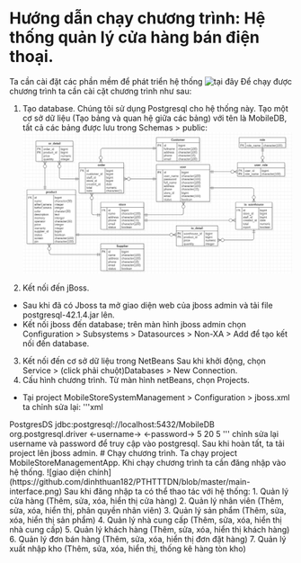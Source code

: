 # Hướng dẫn chạy chương trình: Hệ thống quản lý cửa hàng bán điện thoại.
Ta cần cài đặt các phần mềm để phát triển hệ thống ![tại đây](https://drive.google.com/drive/folders/0B_ZobqmN2htVeXRRUjJfOWJmOEk?usp=sharing)
Để chạy được chương trình ta cần cài cặt chương trình như sau:
1. Tạo database.
Chúng tôi sử dụng Postgresql cho hệ thống này.
Tạo một cơ sở dữ liệu (Tạo bảng và quan hệ giữa các bảng) với tên là MobileDB, tất cả các bảng được lưu trong Schemas > public:
![Image of Thuan](https://github.com/dinhthuan182/PTHTTTDN/blob/master/db.png)

2. Kết nối đến jBoss.
- Sau khi đã có Jboss ta mở giao diện web của jboss admin và tải file postgresql-42.1.4.jar lên.
- Kết nối jboss đến database; trên màn hình jboss admin chọn Configuration > Subsystems > Datasources > Non-XA > Add để tạo kết nối đến database.
3. Kết nối đến cơ sở dữ liệu trong NetBeans
Sau khi khởi động, chọn Service > (click phải chuột)Databases > New Connection.
4. Cấu hình chương trình.
Từ màn hình netBeans, chọn Projects.
- Tại project MobileStoreSystemManagement > Configuration > jboss.xml ta chỉnh sửa lại:
'''xml
<?xml version="1.0" encoding="UTF-8"?>
<?xml version="1.0" encoding="UTF-8"?>
<datasources>
 <local-tx-datasource>
 <jndi-name>PostgresDS</jndi-name>
 <connection-url>jdbc:postgresql://localhost:5432/MobileDB</connection-url>
 <driver-class>org.postgresql.driver</driver-class>
 <user-name><-username-></user-name>
 <password><-password-></password>
 <min-pool-size>5</min-pool-size>
 <max-pool-size>20</max-pool-size>
 <idle-timeout-minutes>5</idle-timeout-minutes>
 </local-tx-datasource>
</datasources>
'''
chỉnh sửa lại username và password để truy cập vào postgresql.
Sau khi hoàn tất, ta tải project lên jboss admin.
# Chạy chương trình.
Ta chạy project MobileStoreManagementApp. Khi chạy chương trình ta cần đăng nhập vào hệ thống.
![giao diện chính](https://github.com/dinhthuan182/PTHTTTDN/blob/master/main-interface.png)
Sau khi đăng nhập ta có thể thao tác với hệ thống:
1. Quản lý cửa hàng (Thêm, sửa, xóa, hiển thị cửa hàng)
2. Quản lý nhân viên (Thêm, sửa, xóa, hiển thị, phân quyền nhân viên)
3. Quản lý sản phẩm (Thêm, sửa, xóa, hiển thị sản phẩm)
4. Quản lý nhà cung cấp (Thêm, sửa, xóa, hiển thị nhà cung cấp)
5. Quản lý khách hàng (Thêm, sửa, xóa, hiển thị khách hàng)
6. Quản lý đơn bán hàng (Thêm, sửa, xóa, hiển thị đơn đặt hàng)
7. Quản lý xuất nhập kho (Thêm, sửa, xóa, hiển thị, thống kê hàng tòn kho)



